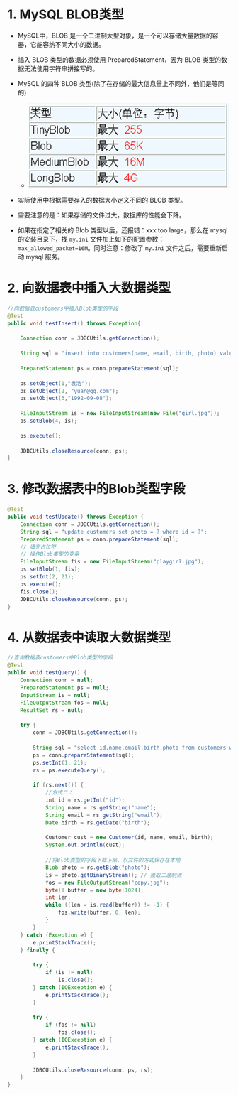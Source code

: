 # 1. MySQL BLOB类型
- MySQL中，BLOB 是一个二进制大型对象，是一个可以存储大量数据的容器，它能容纳不同大小的数据。

- 插入 BLOB 类型的数据必须使用 PreparedStatement，因为 BLOB 类型的数据无法使用字符串拼接写的。

- MySQL 的四种 BLOB 类型(除了在存储的最大信息量上不同外，他们是等同的)
  - ![](./images/144b10426bd4ad05e0b1081fda3f9267.png)

- 实际使用中根据需要存入的数据大小定义不同的 BLOB 类型。

- 需要注意的是：如果存储的文件过大，数据库的性能会下降。

- 如果在指定了相关的 Blob 类型以后，还报错：xxx too large，那么在 mysql 的安装目录下，找 `my.ini` 文件加上如下的配置参数： `max_allowed_packet=16M`。同时注意：修改了 `my.ini` 文件之后，需要重新启动 mysql 服务。

# 2. 向数据表中插入大数据类型
```java
//向数据表customers中插入Blob类型的字段
@Test
public void testInsert() throws Exception{

    Connection conn = JDBCUtils.getConnection();

    String sql = "insert into customers(name, email, birth, photo) values(?, ?, ?, ?)";

    PreparedStatement ps = conn.prepareStatement(sql);

    ps.setObject(1,"袁浩");
    ps.setObject(2, "yuan@qq.com");
    ps.setObject(3,"1992-09-08");

    FileInputStream is = new FileInputStream(new File("girl.jpg"));
    ps.setBlob(4, is);

    ps.execute();

    JDBCUtils.closeResource(conn, ps);
}
```

# 3. 修改数据表中的Blob类型字段

```java
@Test
public void testUpdate() throws Exception {
    Connection conn = JDBCUtils.getConnection();
    String sql = "update customers set photo = ? where id = ?";
    PreparedStatement ps = conn.prepareStatement(sql);
    // 填充占位符
    // 操作Blob类型的变量
    FileInputStream fis = new FileInputStream("playgirl.jpg");
    ps.setBlob(1, fis);
    ps.setInt(2, 21);
    ps.execute();
    fis.close();
    JDBCUtils.closeResource(conn, ps);
}
```

# 4. 从数据表中读取大数据类型

```java
//查询数据表customers中Blob类型的字段
@Test
public void testQuery() {
    Connection conn = null;
    PreparedStatement ps = null;
    InputStream is = null;
    FileOutputStream fos = null;
    ResultSet rs = null;

    try {
        conn = JDBCUtils.getConnection();

        String sql = "select id,name,email,birth,photo from customers where id = ?";
        ps = conn.prepareStatement(sql);
        ps.setInt(1, 21);
        rs = ps.executeQuery();

        if (rs.next()) {
            //方式二：
            int id = rs.getInt("id");
            String name = rs.getString("name");
            String email = rs.getString("email");
            Date birth = rs.getDate("birth");

            Customer cust = new Customer(id, name, email, birth);
            System.out.println(cust);

            //将Blob类型的字段下载下来，以文件的方式保存在本地
            Blob photo = rs.getBlob("photo");
            is = photo.getBinaryStream(); // 獲取二進制流
            fos = new FileOutputStream("copy.jpg");
            byte[] buffer = new byte[1024];
            int len;
            while ((len = is.read(buffer)) != -1) {
                fos.write(buffer, 0, len);
            }
        }
    } catch (Exception e) {
        e.printStackTrace();
    } finally {

        try {
            if (is != null)
                is.close();
        } catch (IOException e) {
            e.printStackTrace();
        }

        try {
            if (fos != null)
                fos.close();
        } catch (IOException e) {
            e.printStackTrace();
        }

        JDBCUtils.closeResource(conn, ps, rs);
    }
}
```

